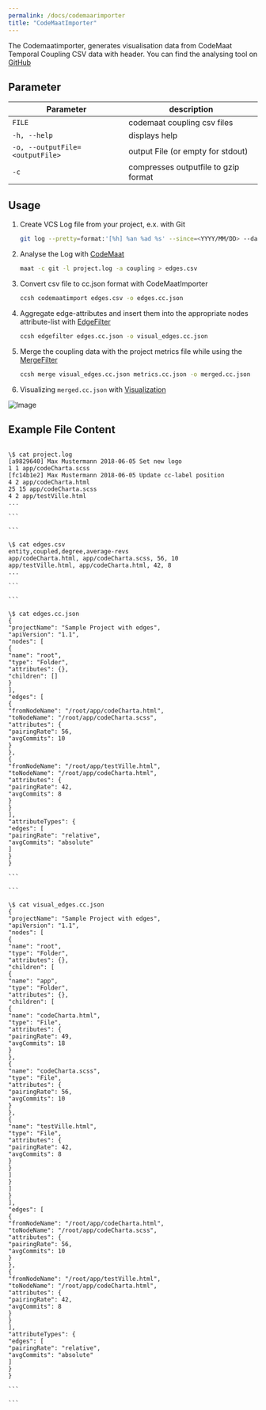 ```yaml
---
permalink: /docs/codemaarimporter
title: "CodeMaatImporter"
---
```


The Codemaatimporter, generates visualisation data from CodeMaat Temporal Coupling CSV data with header. You can find the analysing tool on [GitHub](https://github.com/adamtornhill/code-maat)

## Parameter

| Parameter                       | description                          |
| ------------------------------- | ------------------------------------ |
| `FILE`                          | codemaat coupling csv files          |
| `-h, --help`                    | displays help                        |
| `-o, --outputFile=<outputFile>` | output File (or empty for stdout)    |
| `-c`                            | compresses outputfile to gzip format |

## Usage

1. Create VCS Log file from your project, e.x. with Git

   ````bash
   git log --pretty=format:'[%h] %an %ad %s' --since=<YYYY/MM/DD> --date=short --numstat > project.log ```

   ````

2. Analyse the Log with [CodeMaat](https://github.com/adamtornhill/code-maat)

   ```bash
   maat -c git -l project.log -a coupling > edges.csv

   ```

3. Convert csv file to cc.json format with CodeMaatImporter

   ```bash
   ccsh codemaatimport edges.csv -o edges.cc.json
   ```

4. Aggregate edge-attributes and insert them into the appropriate nodes attribute-list with [EdgeFilter](https://github.com/MaibornWolff/codecharta/blob/master/analysis/filter/EdgeFilter/README.md)
   ```bash
   ccsh edgefilter edges.cc.json -o visual_edges.cc.json
   ```
5. Merge the coupling data with the project metrics file while using the [MergeFilter](https://github.com/MaibornWolff/codecharta/blob/master/analysis/filter/MergeFilter/README.md)

   ```bash
   ccsh merge visual_edges.cc.json metrics.cc.json -o merged.cc.json
   ```

6. Visualizing `merged.cc.json` with [Visualization](https://github.com/MaibornWolff/codecharta/tree/master/visualization)

![Image]({{site.baseurl}}/assets/images/docs/codemaat/codemaatimport-modell.png)

## Example File Content

````

\$ cat project.log
[a9829640] Max Mustermann 2018-06-05 Set new logo
1 1 app/codeCharta.scss
[fc14b1e2] Max Mustermann 2018-06-05 Update cc-label position
4 2 app/codeCharta.html
25 15 app/codeCharta.scss
4 2 app/testVille.html
...

```

```

\$ cat edges.csv
entity,coupled,degree,average-revs
app/codeCharta.html, app/codeCharta.scss, 56, 10
app/testVille.html, app/codeCharta.html, 42, 8
...

```

```

\$ cat edges.cc.json
{
"projectName": "Sample Project with edges",
"apiVersion": "1.1",
"nodes": [
{
"name": "root",
"type": "Folder",
"attributes": {},
"children": []
}
],
"edges": [
{
"fromNodeName": "/root/app/codeCharta.html",
"toNodeName": "/root/app/codeCharta.scss",
"attributes": {
"pairingRate": 56,
"avgCommits": 10
}
},
{
"fromNodeName": "/root/app/testVille.html",
"toNodeName": "/root/app/codeCharta.html",
"attributes": {
"pairingRate": 42,
"avgCommits": 8
}
}
],
"attributeTypes": {
"edges": [
"pairingRate": "relative",
"avgCommits": "absolute"
]
}
}

```

```

\$ cat visual_edges.cc.json
{
"projectName": "Sample Project with edges",
"apiVersion": "1.1",
"nodes": [
{
"name": "root",
"type": "Folder",
"attributes": {},
"children": [
{
"name": "app",
"type": "Folder",
"attributes": {},
"children": [
{
"name": "codeCharta.html",
"type": "File",
"attributes": {
"pairingRate": 49,
"avgCommits": 18
}
},
{
"name": "codeCharta.scss",
"type": "File",
"attributes": {
"pairingRate": 56,
"avgCommits": 10
}
},
{
"name": "testVille.html",
"type": "File",
"attributes": {
"pairingRate": 42,
"avgCommits": 8
}
}
]
}
]
}
],
"edges": [
{
"fromNodeName": "/root/app/codeCharta.html",
"toNodeName": "/root/app/codeCharta.scss",
"attributes": {
"pairingRate": 56,
"avgCommits": 10
}
},
{
"fromNodeName": "/root/app/testVille.html",
"toNodeName": "/root/app/codeCharta.html",
"attributes": {
"pairingRate": 42,
"avgCommits": 8
}
}
],
"attributeTypes": {
"edges": [
"pairingRate": "relative",
"avgCommits": "absolute"
]
}
}

```

```
````
